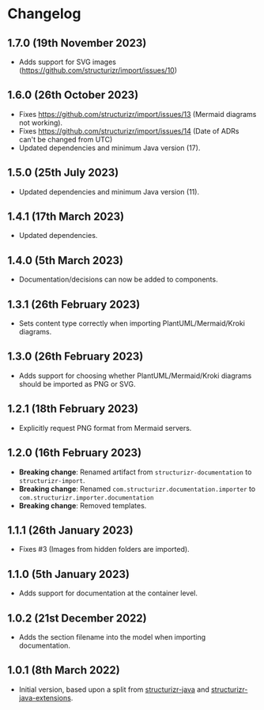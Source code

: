 # Changelog

## 1.7.0 (19th November 2023)

- Adds support for SVG images (https://github.com/structurizr/import/issues/10)

## 1.6.0 (26th October 2023)

- Fixes https://github.com/structurizr/import/issues/13 (Mermaid diagrams not working).
- Fixes https://github.com/structurizr/import/issues/14 (Date of ADRs can't be changed from UTC)
- Updated dependencies and minimum Java version (17).

## 1.5.0 (25th July 2023)

- Updated dependencies and minimum Java version (11).

## 1.4.1 (17th March 2023)

- Updated dependencies.

## 1.4.0 (5th March 2023)

- Documentation/decisions can now be added to components.

## 1.3.1 (26th February 2023)

- Sets content type correctly when importing PlantUML/Mermaid/Kroki diagrams.

## 1.3.0 (26th February 2023)

- Adds support for choosing whether PlantUML/Mermaid/Kroki diagrams should be imported as PNG or SVG.

## 1.2.1 (18th February 2023)

- Explicitly request PNG format from Mermaid servers.

## 1.2.0 (16th February 2023)

- __Breaking change__: Renamed artifact from `structurizr-documentation` to `structurizr-import`.
- __Breaking change__: Renamed `com.structurizr.documentation.importer` to `com.structurizr.importer.documentation`
- __Breaking change__: Removed templates.

## 1.1.1 (26th January 2023) 

- Fixes #3 (Images from hidden folders are imported).

## 1.1.0 (5th January 2023)

- Adds support for documentation at the container level.

## 1.0.2 (21st December 2022)

- Adds the section filename into the model when importing documentation. 

## 1.0.1 (8th March 2022)

- Initial version, based upon a split from [structurizr-java](https://github.com/structurizr/java) and [structurizr-java-extensions](https://github.com/structurizr/java-extensions).